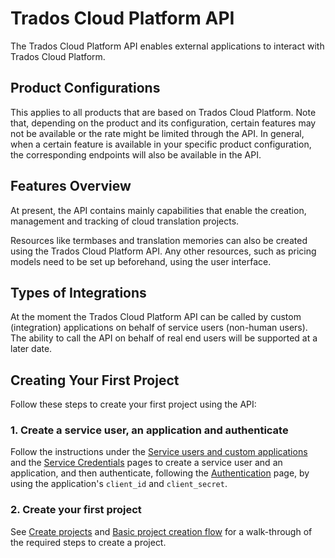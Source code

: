 # Trados Cloud Platform API 

The Trados Cloud Platform API enables external applications to interact with Trados Cloud Platform.

## Product Configurations

This applies to all products that are based on Trados Cloud Platform. Note that, depending on the product and its configuration, certain features may not be available or the rate might be limited through the API. In general, when a certain feature is available in your specific product configuration, the corresponding endpoints will also be available in the API.

## Features Overview

At present, the API contains mainly capabilities that enable the creation, management and tracking of cloud translation projects.

Resources like termbases and translation memories can also be created using the Trados Cloud Platform API. Any other resources, such as pricing models need to be set up beforehand, using the user interface.

## Types of Integrations

At the moment the Trados Cloud Platform API can be called by custom (integration) applications on behalf of service users (non-human users). The ability to call the API on behalf of real end users will be supported at a later date.

## Creating Your First Project

Follow these steps to create your first project using the API:
### 1. Create a service user, an application and authenticate

Follow the instructions under the [Service users and custom applications](../docs/Service-users-and-custom-applications.md) and the [Service Credentials](../docs/Service-credentials.md) pages to create a service user and an application, and then authenticate, following the [Authentication](../docs/Authentication.md) page, by using the application's `client_id` and `client_secret`.

### 2. Create your first project

See [Create projects](../docs/Create-projects.md) and [Basic project creation flow](../docs/Basic-project-creation-flow.md) for a walk-through of the required steps to create a project.

